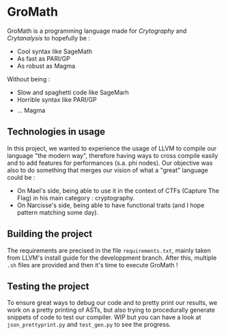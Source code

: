 # GroMath

GroMath is a programming language made for *Crytography* and *Crytanalysis* to hopefully be :
- Cool syntax like SageMath
- As fast as PARI/GP
- As robust as Magma

Without being :
- Slow and spaghetti code like SageMarh
- Horrible syntax like PARI/GP
- $$$$ ... Magma

## Technologies in usage

In this project, we wanted to experience the usage of LLVM to compile our language "the modern way", therefore having ways to cross compile easily and to add features for performances (s.a. phi nodes). Our objective was also to do something that merges our vision of what a "great" language could be :
- On Mael's side, being able to use it in the context of CTFs (Capture The Flag) in his main category : cryptography.
- On Narcisse's side, being able to have functional traits (and I hope pattern matching some day).

## Building the project

The requirements are precised in the file `requirements.txt`, mainly taken from LLVM's install guide for the developpment branch. After this, multiple `.sh` files are provided and then it's time to execute GroMath !

## Testing the project

To ensure great ways to debug our code and to pretty print our results, we work on a pretty printing of ASTs, but also trying to procedurally generate snippets of code to test our compiler. WIP but you can have a look at `json_prettyprint.py` and `test_gen.py` to see the progress.